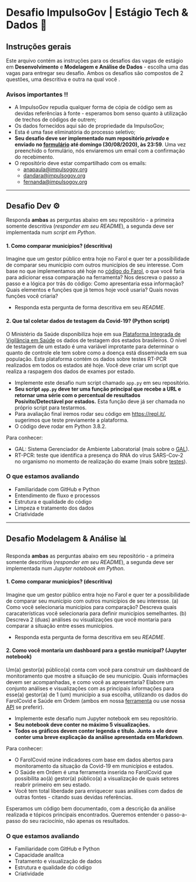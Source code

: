 # Desafio ImpulsoGov | Estágio Tech & Dados 🎲

## Instruções gerais
Este arquivo contém as instruções para os desafios das vagas de estágio em **Desenvolvimento** e **Modelagem e Análise de Dados** - escolha uma das vagas para entregar seu desafio. Ambos os desafios são compostos de 2 questões, uma descritiva e outra na qual você .

### Avisos importantes ‼️
- A ImpulsoGov repudia qualquer forma de cópia de código sem as devidas referências à fonte - esperamos bom senso quanto à utilização de trechos de códigos de outrem;
- Os dados fornecidos aqui são de propriedade da ImpulsoGov;
- Esta é uma fase eliminatória do processo seletivo;
- **Seu desafio deve ser implementado num repositório *privado* e enviado no [formulário](https://docs.google.com/forms/d/e/1FAIpQLSczTlU6Nz6oLHazaYSGAViEwabRaNEwSViYv3T7UBh61Qjvrw/viewform) até domingo (30/08/2020), às 23:59**. Uma vez preenchido o formulário, nós enviaremos um email com a confirmação do recebimento.
- O repositório deve estar compartilhado com os emails: 
  - anapaula@impulsogov.org
  - dandara@impulsogov.org
  - fernanda@impulsogov.org


---

## Desafio Dev ⚙️

Responda **ambas** as perguntas abaixo em seu repositório - a primeira somente descritiva (*responder em seu README*), a segunda deve ser implementada num *script em Python*.

#### 1. Como comparar municípios? (descritiva)

Imagine que um gestor público entra hoje no Farol e quer ter a possibilidade de comparar seu município com outros municípios de seu interesse. Com base no que implementamos até hoje no [código do Farol](https://github.com/ImpulsoGov/farolcovid), o que você faria para adicionar essa comparação na ferramenta? Nos descreva o passo a passo e a lógica por trás do código: Como apresentaria essa informação? Quais elementos e funções que já temos hoje você usaria? Quais novas funções você criaria?

- Responda esta pergunta de forma descritiva em seu *README*.


#### 2. Que tal coletar dados de testagem da Covid-19? (Python script)

O Ministério da Saúde disponibiliza hoje em sua [Plataforma Integrada de Vigilância em Saúde](http://plataforma.saude.gov.br/coronavirus/virus-respiratorios/) os dados de testagem dos estados brasileiros. O nível de testagem de um estado é uma variável improtante para determinar o quanto de controle ele tem sobre como a doença está disseminada em sua população. Esta plataforma contém os dados sobre testes RT-PCR realizados em todos os estados até hoje. Você deve criar um script que realiza a raspagem dos dados de exames por estado. 

- Implemente este desafio num script chamado `app.py` em seu repositório.
- **Seu script `app.py` deve ter uma função principal que recebe a URL e retornar uma série com o percentual de resultados Posivito/Detectável por estados.** Esta função deve já ser chamada no próprio script para testarmos.
- Para avaliação final iremos rodar seu código em https://repl.it/, sugerimos que teste previamente a plataforma.
- O código deve rodar em Python 3.8.2.


Para conhecer:
- GAL: Sistema Gerenciador de Ambiente Laboratorial (mais sobre o [GAL](http://gal.datasus.gov.br/GALL/index.php)).
- RT-PCR: teste que identifica a presença do RNA do vírus SARS-Cov-2 no organismo no momento de realização do exame (mais sobre [testes](https://coronacidades.org/como-fazer-o-melhor-uso-de-testes-para-covid-19-sugestoes-para-a-gestao-municipal/)).


### O que estamos avaliando

- Familiaridade com GitHub e Python
- Entendimento de fluxo e processos
- Estrutura e qualidade do código
- Limpeza e tratamento dos dados
- Criatividade

---

## Desafio Modelagem & Análise 📊

Responda **ambas** as perguntas abaixo em seu repositório - a primeira somente descritiva (*responder em seu README*), a segunda deve ser implementada num *Jupyter notebook em Python*.

#### 1. Como comparar municípios? (descritiva)

Imagine que um gestor público entra hoje no Farol e quer ter a possibilidade de comparar seu município com outros municípios de seu interesse. (a) Como você selecionaria municípios para comparação? Descreva quais caracaterísticas você selecionaria para definir municípios semelhantes. (b) Descreva 2 (duas) análises ou visualizações que você montaria para comparar a situação entre esses municípios.

- Responda esta pergunta de forma descritiva em seu *README*.


#### 2. Como você montaria um dashboard para a gestão municipal? (Jupyter notebook)
Um(a) gestor(a) público(a) conta com você para construir um dashboard de monitoramento que mostre a situação de seu município. Quais informações devem ser acompanhadas, e como você as apresentaria? Elabore um conjunto análises e visualizações com as principais informações para esse(a) gestor(a) de 1 (um) município a sua escolha, utilizando os dados do FarolCovid e Saúde em Ordem (ambos em nossa [ferramenta](https://farolcovid.coronacidades.org/) ou use nossa [API](https://github.com/ImpulsoGov/coronacidades-datasource) se preferir).

- Implemente este desafio num Jupyter notebook em seu repositório.
- **Seu notebook deve conter no máximo 5 visualizações.**
- **Todos os gráficos devem conter legenda e título. Junto a ele deve conter uma breve explicação da análise apresentada em Markdown**.

Para conhecer:
- O FarolCovid reúne indicadores com base em dados abertos para monitoramento da situação da Covid-19 em municípios e estados.
- O Saúde em Ordem é uma ferramenta inserida no FarolCovid que possibilita ao(à) gestor(a) público(a) a visualização de quais setores reabrir primeiro em seu estado.
- Você tem total liberdade para enriquecer suas análises com dados de outras fontes - citando suas devidas referências.

Esperamos um código bem documentado, com a descrição da análise realizada e tópicos principais encontrados. Queremos entender o passo-a-passo do seu raciocínio, não apenas os resultados.


### O que estamos avaliando

- Familiaridade com GitHub e Python
- Capacidade analítca
- Tratamento e visualização de dados
- Estrutura e qualidade do código
- Criatividade